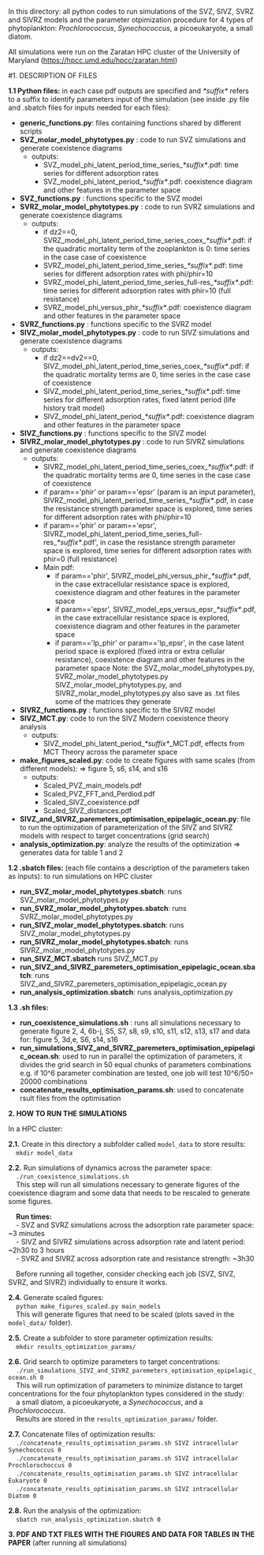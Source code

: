 In this directory: all python codes to run simulations of the SVZ, SIVZ, SVRZ and SIVRZ models and the parameter otpimization procedure for 4 types of phytoplankton: *Prochlorococcus*, *Synechococcus*, a picoeukaryote, a small diatom.  

All simulations were run on the Zaratan HPC cluster of the University of Maryland (https://hpcc.umd.edu/hpcc/zaratan.html)

#1. DESCRIPTION OF FILES  

**1.1 Python files:** in each case pdf outputs are specified and *\*suffix\** refers to a suffix to identify parameters input of the simulation (see inside .py file and .sbatch files for inputs needed for each files): 
  - **generic_functions.py**: files containing functions shared by different scripts
  - **SVZ_molar_model_phytotypes.py** : code to run SVZ simulations and generate coexistence diagrams
      - outputs:
        - SVZ_model_phi_latent_period_time_series_*\*suffix\**.pdf: time series for different adsorption rates
        - SVZ_model_phi_latent_period_*\*suffix\**.pdf: coexistence diagram and other features in the parameter space
  - **SVZ_functions.py** : functions specific to the SVZ model
  - **SVRZ_molar_model_phytotypes.py** : code to run SVRZ simulations and generate coexistence diagrams
    - outputs:
      - if dz2==0, SVRZ_model_phi_latent_period_time_series_coex_*\*suffix\**.pdf: if the quadratic mortality term of the zooplankton is 0: time series in the case case of coexistence
      - SVRZ_model_phi_latent_period_time_series_*\*suffix\**.pdf: time series for different adsorption rates with phi/phir=10
      - SVRZ_model_phi_latent_period_time_series_full-res_*\*suffix\**.pdf: time series for different adsorption rates with phir=10 (full resistance)
      - SVRZ_model_phi_versus_phir_*\*suffix\**.pdf: coexistence diagram and other features in the parameter space
  - **SVRZ_functions.py** : functions specific to the SVRZ model
  - **SIVZ_molar_model_phytotypes.py** : code to run SIVZ simulations and generate coexistence diagrams
    - outputs:
      - if dz2==dv2==0, SIVZ_model_phi_latent_period_time_series_coex_*\*suffix\**.pdf: if the quadratic mortality terms are 0, time series in the case case of coexistence
      - SIVZ_model_phi_latent_period_time_series_*\*suffix\**.pdf: time series for different adsorption rates, fixed latent period (life history trait model)
      - SIVZ_model_phi_latent_period_*\*suffix\**.pdf: coexistence diagram and other features in the parameter space
  - **SIVZ_functions.py** : functions specific to the SIVZ model
  - **SIVRZ_molar_model_phytotypes.py** : code to run SIVRZ simulations and generate coexistence diagrams
    - outputs:
      - SIVRZ_model_phi_latent_period_time_series_coex_*\*suffix\**.pdf: if the quadratic mortality terms are 0, time series in the case case of coexistence
      - if param=='phir' or param=='epsr' (param is an input parameter), SIVRZ_model_phi_latent_period_time_series_*\*suffix\**.pdf, in case the resistance strength parameter space is explored, time series for different adsorption rates with phi/phir=10
      - if param=='phir' or param=='epsr', SIVRZ_model_phi_latent_period_time_series_full-res_*\*suffix\**.pdf', in case the resistance strength parameter space is explored, time series for different adsorption rates with phir=0 (full resistance)
      - Main pdf:
        - if param=='phir', SIVRZ_model_phi_versus_phir_*\*suffix\**.pdf, in the case extracellular resistance space is explored, coexistence diagram and other features in the parameter space
        - if param=='epsr', SIVRZ_model_eps_versus_epsr_*\*suffix\**.pdf, in the case extracellular resistance space is explored, coexistence diagram and other features in the parameter space
        - if param=='lp_phir' or param=='lp_epsr', in the case latent period space is explored (fixed intra or extra cellular resistance), coexistence diagram and other features in the parameter space
  Note: the SVZ_molar_model_phytotypes.py, SVRZ_molar_model_phytotypes.py SIVZ_molar_model_phytotypes.py, and SIVRZ_molar_model_phytotypes.py also save as .txt files some of the matrices they generate
  - **SIVRZ_functions.py** : functions specific to the SIVRZ model
  - **SIVZ_MCT.py**: code to run the SIVZ Modern coexistence theory analysis
    - outputs:
      - SIVZ_model_phi_latent_period_*\*suffix\**_MCT.pdf, effects from MCT Theory across the parameter space
  - **make_figures_scaled.py**: code to create figures with same scales (from different models): => figure 5, s6, s14, and s16
    - outputs:
      - Scaled_PVZ_main_models.pdf
      - Scaled_PVZ_FFT_and_Perdiod.pdf
      - Scaled_SIVZ_coexistence.pdf
      - Scaled_SIVZ_distances.pdf
  - **SIVZ_and_SIVRZ_paremeters_optimisation_epipelagic_ocean.py**: file to run the optimization of parameterization of the SIVZ and SIVRZ models with respect to target concentrations (grid search)
  - **analysis_optimization.py**: analyze the results of the optimization =>  generates data for table 1 and 2

**1.2 .sbatch files:** (each file contains a description of the parameters taken as inputs): to run simulations on HPC cluster
  - **run_SVZ_molar_model_phytotypes.sbatch**: runs SVZ_molar_model_phytotypes.py
  - **run_SVRZ_molar_model_phytotypes.sbatch**: runs SVRZ_molar_model_phytotypes.py
  - **run_SIVZ_molar_model_phytotypes.sbatch**: runs SIVZ_molar_model_phytotypes.py
  - **run_SIVRZ_molar_model_phytotypes.sbatch**: runs SIVRZ_molar_model_phytotypes.py
  - **run_SIVZ_MCT.sbatch** runs SIVZ_MCT.py
  - **run_SIVZ_and_SIVRZ_paremeters_optimisation_epipelagic_ocean.sbatch**: runs SIVZ_and_SIVRZ_paremeters_optimisation_epipelagic_ocean.py
  - **run_analysis_optimization.sbatch**: runs analysis_optimization.py

**1.3 .sh files:** 
  - **run_coexistence_simulations.sh** : runs all simulations necessary to generate figure 2, 4, 6b-j, S5, S7, s8, s9, s10, s11, s12, s13, s17 and data for: figure 5, 3d,e, S6, s14, s16
  - **run_simulations_SIVZ_and_SIVRZ_paremeters_optimisation_epipelagic_ocean.sh**: used to run in parallel  the optimization of parameters, it divides the grid search in 50 equal chunks of parameters combinations e.g. if 10^6 parameter combination are tested, one job will test 10^6/50= 20000 combinations 
  - **concatenate_results_optimisation_params.sh**: used to concatenate rsult files from the optimisation

**2. HOW TO RUN THE SIMULATIONS**  

In a HPC cluster:  

**2.1.** Create in this directory a subfolder called `model_data` to store results:  
&nbsp;&nbsp;&nbsp;&nbsp;`mkdir model_data`

**2.2.** Run simulations of dynamics across the parameter space:  
&nbsp;&nbsp;&nbsp;&nbsp;`./run_coexistence_simulations.sh`  
&nbsp;&nbsp;&nbsp;&nbsp;This step will run all simulations necessary to generate figures of the coexistence diagram and some data that needs to be rescaled to generate some figures.

&nbsp;&nbsp;&nbsp;&nbsp;**Run times:**  
&nbsp;&nbsp;&nbsp;&nbsp;- SVZ and SVRZ simulations across the adsorption rate parameter space: ~3 minutes  
&nbsp;&nbsp;&nbsp;&nbsp;- SIVZ and SIVRZ simulations across adsorption rate and latent period: ~2h30 to 3 hours  
&nbsp;&nbsp;&nbsp;&nbsp;- SVRZ and SIVRZ across adsorption rate and resistance strength: ~3h30  

&nbsp;&nbsp;&nbsp;&nbsp;Before running all together, consider checking each job (SVZ, SIVZ, SVRZ, and SIVRZ) individually to ensure it works.

**2.4.** Generate scaled figures:  
&nbsp;&nbsp;&nbsp;&nbsp;`python make_figures_scaled.py main_models`  
&nbsp;&nbsp;&nbsp;&nbsp;This will generate figures that need to be scaled (plots saved in the `model_data/` folder).

**2.5.** Create a subfolder to store parameter optimization results:  
&nbsp;&nbsp;&nbsp;&nbsp;`mkdir results_optimization_params/`

**2.6.** Grid search to optimize parameters to target concentrations:  
&nbsp;&nbsp;&nbsp;&nbsp;`./run_simulations_SIVZ_and_SIVRZ_paremeters_optimisation_epipelagic_ocean.sh 0`  
&nbsp;&nbsp;&nbsp;&nbsp;This will run optimization of parameters to minimize distance to target concentrations for the four phytoplankton types considered in the study:  
&nbsp;&nbsp;&nbsp;&nbsp;a small diatom, a picoeukaryote, a *Synechococcus*, and a *Prochlorococcus*.  
&nbsp;&nbsp;&nbsp;&nbsp;Results are stored in the `results_optimization_params/` folder.

**2.7.** Concatenate files of optimization results:  
&nbsp;&nbsp;&nbsp;&nbsp;`./concatenate_results_optimisation_params.sh SIVZ intracellular Synechococcus 0`  
&nbsp;&nbsp;&nbsp;&nbsp;`./concatenate_results_optimisation_params.sh SIVZ intracellular Prochlorochoccus 0`  
&nbsp;&nbsp;&nbsp;&nbsp;`./concatenate_results_optimisation_params.sh SIVZ intracellular Eukaryote 0`  
&nbsp;&nbsp;&nbsp;&nbsp;`./concatenate_results_optimisation_params.sh SIVZ intracellular Diatom 0`

**2.8.** Run the analysis of the optimization:  
&nbsp;&nbsp;&nbsp;&nbsp;`sbatch run_analysis_optimization.sbatch 0`

**3. PDF AND TXT FILES WITH THE FIGURES AND DATA FOR TABLES IN THE PAPER** (after running all simulations)

